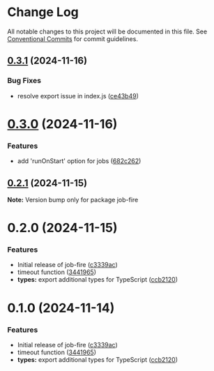 # Change Log

All notable changes to this project will be documented in this file.
See [Conventional Commits](https://conventionalcommits.org) for commit guidelines.

## [0.3.1](https://github.com/Benjamin-Stefan/job-fire/compare/job-fire@0.3.0...job-fire@0.3.1) (2024-11-16)


### Bug Fixes

* resolve export issue in index.js ([ce43b49](https://github.com/Benjamin-Stefan/job-fire/commit/ce43b49732aa4841dc394d6e2aa9c6a83d1d947b))





# [0.3.0](https://github.com/Benjamin-Stefan/job-fire/compare/job-fire@0.2.1...job-fire@0.3.0) (2024-11-16)


### Features

* add 'runOnStart' option for jobs ([682c262](https://github.com/Benjamin-Stefan/job-fire/commit/682c2624889622693844b4a36f766beb52409365))





## [0.2.1](https://github.com/Benjamin-Stefan/job-fire/compare/job-fire@0.2.0...job-fire@0.2.1) (2024-11-15)

**Note:** Version bump only for package job-fire





# 0.2.0 (2024-11-15)


### Features

* Initial release of job-fire ([c3339ac](https://github.com/Benjamin-Stefan/job-fire/commit/c3339ac93d8e4d6d9864950a73aff50f3c467fd2))
* timeout function ([3441965](https://github.com/Benjamin-Stefan/job-fire/commit/344196504913b2b3f4b36aefa87e883859f3a245))
* **types:** export additional types for TypeScript ([ccb2120](https://github.com/Benjamin-Stefan/job-fire/commit/ccb212037658f4655a53fa16af0a2742cf6cd889))





# 0.1.0 (2024-11-14)


### Features

* Initial release of job-fire ([c3339ac](https://github.com/Benjamin-Stefan/job-fire/commit/c3339ac93d8e4d6d9864950a73aff50f3c467fd2))
* timeout function ([3441965](https://github.com/Benjamin-Stefan/job-fire/commit/344196504913b2b3f4b36aefa87e883859f3a245))
* **types:** export additional types for TypeScript ([ccb2120](https://github.com/Benjamin-Stefan/job-fire/commit/ccb212037658f4655a53fa16af0a2742cf6cd889))
